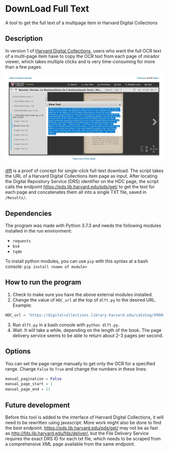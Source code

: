 # DownLoad Full Text
A tool to get the full text of a multipage item in Harvard Digital Collections

## Description
In version 1 of [Harvard Digital Collections](https://library.harvard.edu/digital-collections), users who want the full OCR text of a multi-page item have to copy the OCR text from each page of mirador viewer, which takes multiple clicks and is very time-consuming for more than a few pages.

![alt text][copy-paste-mirador]

[dlft](https://github.com/joemull/dlft) is a proof of concept for single-click full-text download. The script takes the URL of a Harvard Digital Collections item page as input. After locating the Digital Repository Service (DRS) identifier on the HDC page, the script calls the endpoint https://pds.lib.harvard.edu/pds/get/ to get the text for each page and concatenates them all into a single TXT file, saved in `/Results/`.

## Dependencies
The program was made with Python 3.7.3 and needs the following modules installed in the run environment:
- `requests`
- `bs4`
- `tqdm`

To install python modules, you can use `pip` with this syntax at a bash console: `pip install <name of module>`

## How to run the program
1. Check to make sure you have the above external modules installed.
2. Change the value of `HDC_url` at the top of `dlft.py` to the desired URL. Example:

```py
HDC_url = 'https://digitalcollections.library.harvard.edu/catalog/990043816950203941'
```

3. Run `dlft.py` in a bash console with `python dlft.py`.
4. Wait. It will take a while, depending on the length of the book. The page delivery service seems to be able to return about 2-3 pages per second.

## Options
You can set the page range manually to get only the OCR for a specified range. Change `False` to `True` and change the numbers in these lines:
```py
manual_pagination = False
manual_page_start = 1
manual_page_end = 11
```

## Future development
Before this tool is added to the interface of Harvard Digital Collections, it will need to be rewritten using javascript. More work might also be done to find the best endpoint. https://pds.lib.harvard.edu/pds/get/ may not be as fast as http://fds.lib.harvard.edu/fds/deliver/, but the File Delivery Service requires the exact DRS ID for each txt file, which needs to be scraped from a comprehensive XML page available from the same endpoint. 

<!-- Images -->
[copy-paste-mirador]: images/copy-paste-mirador.JPG "The user experience of downloading character-recognized text for each page"
